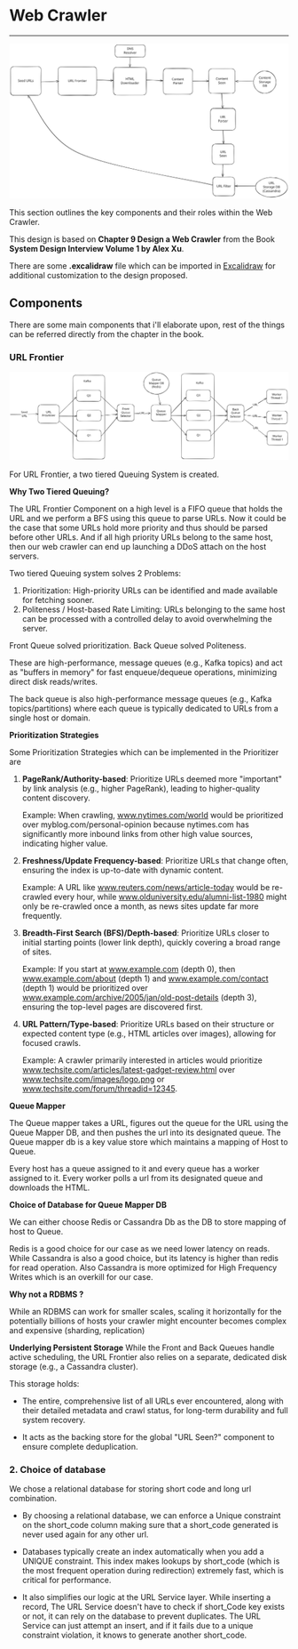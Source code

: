# Web Crawler

---

![Web Crawler](web_crawler.svg)

This section outlines the key components and their roles within the Web Crawler.

This design is based on **Chapter 9 Design a Web Crawler** from the Book **System Design Interview Volume 1 by Alex Xu**.

There are some **.excalidraw** file which can be imported in [Excalidraw](https://excalidraw.com/) for additional customization to the design proposed.

## Components

There are some main components that i'll elaborate upon, rest of the things can be referred directly from the chapter in the book.

### URL Frontier

![URL Frontier](url_frontier.svg)

For URL Frontier, a two tiered Queuing System is created.

**Why Two Tiered Queuing?**

The URL Frontier Component on a high level is a FIFO queue that holds the URL and we perform a BFS using this queue to parse URLs.
Now it could be the case that some URLs hold more priority and thus should be parsed before other URLs.
And if all high priority URLs belong to the same host, then our web crawler can end up launching a DDoS attach on the host servers.

Two tiered Queuing system solves 2 Problems:

1) Prioritization: High-priority URLs can be identified and made available for fetching sooner.
2) Politeness / Host-based Rate Limiting: URLs belonging to the same host can be processed with a controlled delay to avoid overwhelming the server.

Front Queue solved prioritization.
Back Queue solved Politeness.

These are high-performance, message queues (e.g., Kafka topics) and act as "buffers in memory" 
for fast enqueue/dequeue operations, minimizing direct disk reads/writes.

The back queue is also high-performance message queues (e.g., Kafka topics/partitions) 
where each queue is typically dedicated to URLs from a single host or domain.

**Prioritization Strategies** 

Some Prioritization Strategies which can be implemented in the Prioritizer are

1. **PageRank/Authority-based**: Prioritize URLs deemed more "important" by link analysis (e.g., higher PageRank), leading to higher-quality content discovery.

	Example: When crawling, www.nytimes.com/world would be prioritized over myblog.com/personal-opinion because nytimes.com has 
	significantly more inbound links from other high value sources, indicating higher value.

2. **Freshness/Update Frequency-based**: Prioritize URLs that change often, ensuring the index is up-to-date with dynamic content.

	Example: A URL like www.reuters.com/news/article-today would be re-crawled every hour, 
	while www.olduniversity.edu/alumni-list-1980 might only be re-crawled once a month, as news sites update far more frequently.

3. **Breadth-First Search (BFS)/Depth-based**: Prioritize URLs closer to initial starting points (lower link depth), quickly covering a broad range of sites.

	Example: If you start at www.example.com (depth 0), 
	then www.example.com/about (depth 1) and www.example.com/contact (depth 1) would be prioritized over www.example.com/archive/2005/jan/old-post-details (depth 3), 
	ensuring the top-level pages are discovered first.

4. **URL Pattern/Type-based**: Prioritize URLs based on their structure or expected content type (e.g., HTML articles over images), allowing for focused crawls.

	Example: A crawler primarily interested in articles would prioritize www.techsite.com/articles/latest-gadget-review.html 
	over www.techsite.com/images/logo.png or www.techsite.com/forum/threadid=12345.


**Queue Mapper** 

The Queue mapper takes a URL, figures out the queue for the URL using the Queue Mapper DB, and then pushes the url into its designated queue.
The Queue mapper db is a key value store which maintains a mapping of Host to Queue.

Every host has a queue assigned to it and every queue has a worker assigned to it.
Every worker polls a url from its designated queue and downloads the HTML.

**Choice of Database for Queue Mapper DB**

We can either choose Redis or Cassandra Db as the DB to store mapping of host to Queue.

Redis is a good choice for our case as we need lower latency on reads.
While Cassandra is also a good choice, but its latency is higher than redis for read operation.
Also Cassandra is more optimized for High Frequency Writes which is an overkill for our case.

**Why not a RDBMS ?**

While an RDBMS can work for smaller scales, scaling it horizontally for the potentially billions of hosts 
your crawler might encounter becomes complex and expensive (sharding, replication)

**Underlying Persistent Storage**
While the Front and Back Queues handle active scheduling, the URL Frontier also relies on a separate, 
dedicated disk storage (e.g., a Cassandra cluster). 

This storage holds:
* The entire, comprehensive list of all URLs ever encountered, along with their detailed metadata and crawl status, 
for long-term durability and full system recovery.

* It acts as the backing store for the global "URL Seen?" component to ensure complete deduplication.

 
 
### 2. Choice of database

We chose a relational database for storing short code and long url combination.

* By choosing a relational database, we can enforce a Unique constraint on the short_code column 
making sure that a short_code generated is never used again for any other url.

* Databases typically create an index automatically when you add a UNIQUE constraint. 
This index makes lookups by short_code (which is the most frequent operation during redirection) extremely fast, which is critical for performance.

* It also simplifies our logic at the URL Service layer. While inserting a record,
The URL Service doesn't have to check if short_Code key exists or not, it can rely on the database to prevent duplicates.
The URL Service can just attempt an insert, and if it fails due to a unique constraint violation, it knows to generate another short_code.